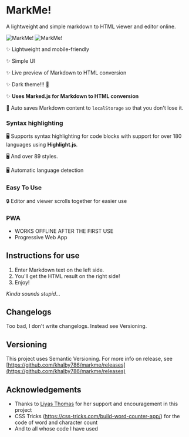 # MarkMe!

A lightweight and simple markdown to HTML viewer and editor online.

![MarkMe!](https://cdn.glitch.com/e0b394db-80ae-4783-a487-56cecfa7615a%2Fmarkme-light.png?v=1589097625997)
![MarkMe!](https://cdn.glitch.com/e0b394db-80ae-4783-a487-56cecfa7615a%2Fmarkme-dark.png?v=1589097862504)

✨ Lightweight and mobile-friendly

✨ Simple UI

✨ Live preview of Markdown to HTML conversion

✨ Dark theme!!! 🌛

✨ **Uses Marked.js for Markdown to HTML conversion**

📑 Auto saves Markdown content to `localStorage` so that you don't lose it. 

### Syntax highlighting

🖥️ Supports syntax highlighting for code blocks with support for over 180 languages using **Highlight.js**.

🖥️ And over 89 styles.

🖥️ Automatic language detection

### Easy To Use

🔒 Editor and viewer scrolls together for easier use

### PWA

* WORKS OFFLINE AFTER THE FIRST USE
* Progressive Web App


## Instructions for use

1. Enter Markdown text on the left side.
2. You'll get the HTML result on the right side!
3. Enjoy!

*Kinda sounds stupid...*

## Changelogs

Too bad, I don't write changelogs. Instead see Versioning.

## Versioning

This project uses Semantic Versioning. For more info on release, see [https://github.com/khalby786/markme/releases](https://github.com/khalby786/markme/releases)

## Acknowledgements

* Thanks to [Liyas Thomas](https://liyasthomas.web.app) for her support and encouragement in this project
* CSS Tricks (https://css-tricks.com/build-word-counter-app/) for the code of word and character count
* And to all whose code I have used